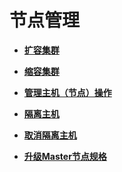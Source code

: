 # 节点管理<a name="mrs_01_24296"></a>

-   **[扩容集群](扩容集群.md)**  

-   **[缩容集群](缩容集群.md)**  

-   **[管理主机（节点）操作](管理主机（节点）操作.md)**  

-   **[隔离主机](隔离主机.md)**  

-   **[取消隔离主机](取消隔离主机.md)**  

-   **[升级Master节点规格](升级Master节点规格.md)**  


